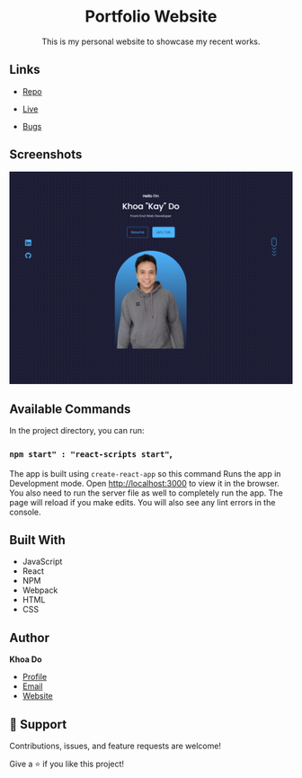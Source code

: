 <h1 align="center">Portfolio Website</h1>

<p align="center">This is my personal website to showcase my recent works.</p>

## Links

- [Repo](https://github.com/khoadodk/portfolio2022 '<project-name> Repo')

- [Live](<Homepage url> 'Live View')

- [Bugs](https://github.com/khoadodk/portfolio2022/issues 'Issues Page')

## Screenshots

![Home Page](screenshot.PNG 'Home Page')

## Available Commands

In the project directory, you can run:

### `npm start" : "react-scripts start"`,

The app is built using `create-react-app` so this command Runs the app in Development mode. Open [http://localhost:3000](http://localhost:3000) to view it in the browser. You also need to run the server file as well to completely run the app. The page will reload if you make edits.
You will also see any lint errors in the console.

## Built With

- JavaScript
- React
- NPM
- Webpack
- HTML
- CSS

## Author

**Khoa Do**

- [Profile](https://github.com/khoadodk 'Khoa Do')
- [Email](mailto:khoado.dk@gmail.com 'Hi!')
- [Website](https://khoado.dev 'Welcome')

## 🤝 Support

Contributions, issues, and feature requests are welcome!

Give a ⭐️ if you like this project!
